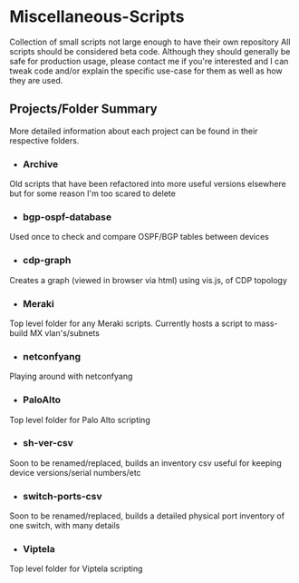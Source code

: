 # Miscellaneous-Scripts
Collection of small scripts not large enough to have their own repository
All scripts should be considered beta code. Although they should generally be safe for production usage, please contact me if you're interested and I can tweak code and/or explain the specific use-case for them as well as how they are used.


## Projects/Folder Summary
More detailed information about each project can be found in their respective folders.
 - ### Archive
 Old scripts that have been refactored into more useful versions elsewhere but for some reason I'm too scared to delete
 - ### bgp-ospf-database
 Used once to check and compare OSPF/BGP tables between devices
 - ### cdp-graph
 Creates a graph (viewed in browser via html) using vis.js, of CDP topology
 - ### Meraki
 Top level folder for any Meraki scripts. Currently hosts a script to mass-build MX vlan's/subnets
 - ### netconfyang
 Playing around with netconfyang
 - ### PaloAlto
 Top level folder for Palo Alto scripting
 - ### sh-ver-csv
 Soon to be renamed/replaced, builds an inventory csv useful for keeping device versions/serial numbers/etc
 - ### switch-ports-csv
 Soon to be renamed/replaced, builds a detailed physical port inventory of one switch, with many details
 - ### Viptela
 Top level folder for Viptela scripting
